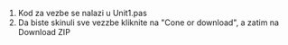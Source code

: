 1. Kod za vezbe se nalazi u Unit1.pas
2. Da biste skinuli sve vezzbe kliknite na "Cone or download", a zatim na Download ZIP